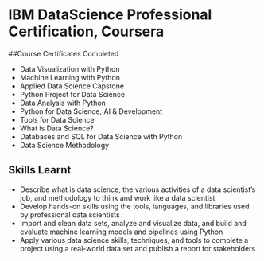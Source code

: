 # IBM DataScience Professional Certification, Coursera

##Course Certificates Completed
- Data Visualization with Python
- Machine Learning with Python
- Applied Data Science Capstone
- Python Project for Data Science
- Data Analysis with Python
- Python for Data Science, AI & Development
- Tools for Data Science
- What is Data Science?
- Databases and SQL for Data Science with Python
- Data Science Methodology

## Skills Learnt
- Describe what is data science, the various activities of a data scientist’s job, and methodology to think and work like a data scientist  
- Develop hands-on skills using the tools, languages, and libraries used by professional data scientists  
- Import and clean data sets, analyze and visualize data, and build and evaluate machine learning models and pipelines using Python 
- Apply various data science skills, techniques, and tools to complete a project using a real-world data set and publish a report for stakeholders
